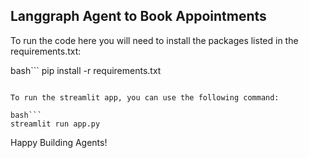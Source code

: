 ## Langgraph Agent to Book Appointments

To run the code here you will need to install the packages listed in the requirements.txt:

bash```
pip install -r requirements.txt
```

To run the streamlit app, you can use the following command:

bash```
streamlit run app.py
```
Happy Building Agents!
